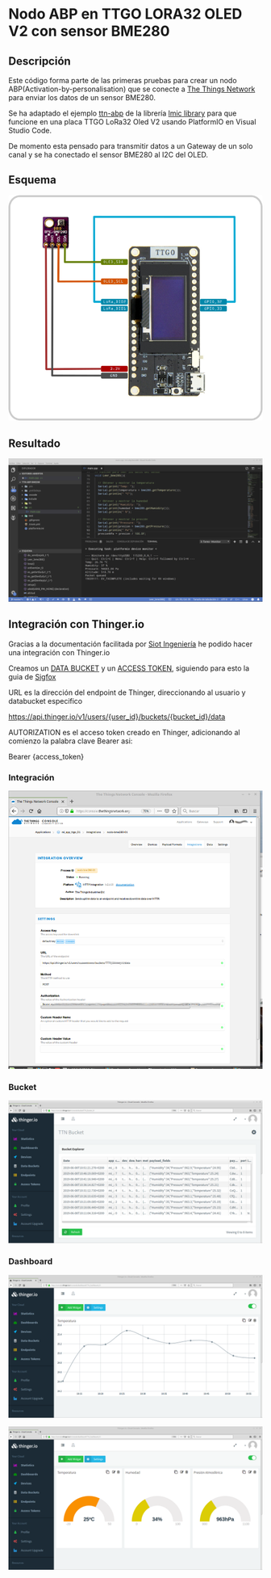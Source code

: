 # Nodo ABP en TTGO LORA32 OLED V2 con sensor BME280

## Descripción 

Este código forma parte de las primeras pruebas para crear un nodo ABP(Activation-by-personalisation) que se conecte a [The Things Network](https://www.thethingsnetwork.org/) para enviar los datos de un sensor BME280.

Se ha adaptado el ejemplo [ttn-abp](https://github.com/matthijskooijman/arduino-lmic/blob/master/examples/ttn-abp/ttn-abp.ino) de la librería [lmic library](https://github.com/matthijskooijman/arduino-lmic) para que funcione en una placa TTGO LoRa32 Oled V2 usando PlatformIO en Visual Studio Code. 

De momento esta pensado para transmitir datos a un Gateway de un solo canal y se ha conectado el sensor BME280 al I2C del OLED. 


## Esquema

![esquema_bme280](https://raw.githubusercontent.com/makers-bierzo/TTN-Bierzo/master/TTN_Microcontrolador/LoRaWAN/img/esq_bme280.png)

## Resultado

![code_bme280](https://raw.githubusercontent.com/makers-bierzo/TTN-Bierzo/master/TTN_Microcontrolador/LoRaWAN/img/code_abp_bme280.png)


## Integración con Thinger.io

Gracias a la documentación facilitada por [Siot Ingeniería](http://www.siot-ingenieria.com.co/) he podido hacer una integración con Thinger.io

Creamos un [DATA BUCKET](http://docs.thinger.io/sigfox/#steps-in-thingerio-create-a-data-bucket) y un [ACCESS TOKEN](http://docs.thinger.io/sigfox/#steps-in-thingerio-create-an-access-token), siguiendo para esto la guia de [Sigfox](http://docs.thinger.io/sigfox/#introduction)

URL es la dirección del endpoint de Thinger, direccionando al usuario y databucket especifico  

https://api.thinger.io/v1/users/{user_id}/buckets/{bucket_id}/data

AUTORIZATION es el acceso token creado en Thinger, adicionando al comienzo la palabra clave Bearer asi:  

Bearer {access_token}

### Integración 

![int_bme280_00](https://raw.githubusercontent.com/makers-bierzo/TTN-Bierzo/master/TTN_Microcontrolador/LoRaWAN/img/Integracion.png)

### Bucket 

![int_bme280_01](https://raw.githubusercontent.com/makers-bierzo/TTN-Bierzo/master/TTN_Microcontrolador/LoRaWAN/img/thinger_Bucket.png)

### Dashboard 

![int_bme280_02](https://raw.githubusercontent.com/makers-bierzo/TTN-Bierzo/master/TTN_Microcontrolador/LoRaWAN/img/thinger_Dashboard.png)


![int_bme280_03](https://raw.githubusercontent.com/makers-bierzo/TTN-Bierzo/master/TTN_Microcontrolador/LoRaWAN/img/thinger_Dashboard1.png)





